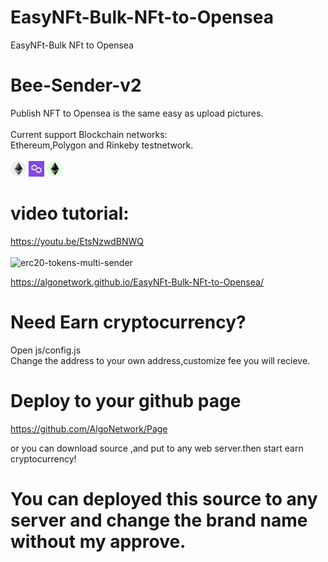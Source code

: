 # EasyNFt-Bulk-NFt-to-Opensea
EasyNFt-Bulk NFt to Opensea

# Bee-Sender-v2
Publish NFT to Opensea is the same easy as upload pictures.<br><br>
Current support Blockchain networks:<br>
Ethereum,Polygon and Rinkeby testnetwork.<br><br>
<img src="https://github.com/AlgoNetwork/Bee-Sender-v2/blob/main/img/1.png" width="25" height="25" alt="Ethereum"> 
<img src="https://github.com/AlgoNetwork/Bee-Sender-v2/blob/main/img/137.png" width="25" height="25" alt="matic"> 
<img src="https://github.com/AlgoNetwork/Bee-Sender-v2/blob/main/img/3.png" width="25" height="25" alt="Rinkeby"> 
<br>

# video tutorial:
https://youtu.be/EtsNzwdBNWQ
<br><br>
<img src="https://github.com/AlgoNetwork/EasyNFt-Bulk-NFt-to-Opensea/blob/main/screen.png" alt="erc20-tokens-multi-sender">


https://algonetwork.github.io/EasyNFt-Bulk-NFt-to-Opensea/




# Need Earn cryptocurrency?
Open js/config.js<br>
Change the address to your own address,customize fee you will recieve.<br>


# Deploy to your github page
https://github.com/AlgoNetwork/Page<br>

or you can download source ,and put to any web server.then start earn cryptocurrency!<br>

# You can deployed this source to any server and change the brand name without my approve.

<br>

